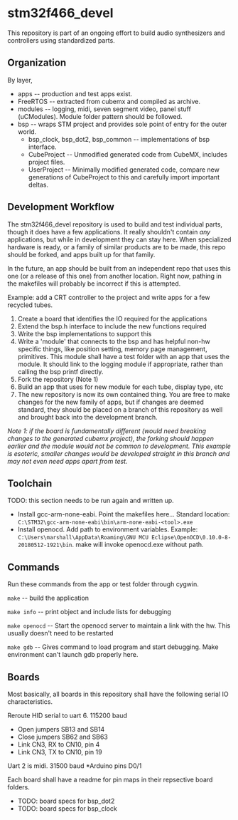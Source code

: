 
# stm32f466_devel
This repository is part of an ongoing effort to build audio synthesizers and controllers using standardized parts.

## Organization
By layer,
* apps -- production and test apps exist.
* FreeRTOS -- extracted from cubemx and compiled as archive.
* modules -- logging, midi, seven segment video, panel stuff (uCModules).  Module folder pattern should be followed.
* bsp -- wraps STM project and provides sole point of entry for the outer world.
  * bsp_clock, bsp_dot2, bsp_common -- implementations of bsp interface.
  * CubeProject -- Unmodified generated code from CubeMX, includes project files.
  * UserProject -- Minimally modified generated code, compare new generations of CubeProject to this and carefully import important deltas.

## Development Workflow
The stm32f466_devel repository is used to build and test individual parts, though it does have a few applications.  It really shouldn't contain *any* applications, but while in development they can stay here.  When specialized hardware is ready, or a family of similar products are to be made, this repo should be forked, and apps built up for that family.

In the future, an app should be built from an independent repo that uses this one (or a release of this one) from another location.  Right now, pathing in the makefiles will probably be incorrect if this is attempted.

Example: add a CRT controller to the project and write apps for a few recycled tubes.
1. Create a board that identifies the IO required for the applications
2. Extend the bsp.h interface to include the new functions required
3. Write the bsp implementations to support this
4. Write a 'module' that connects to the bsp and has helpful non-hw specific things, like position setting, memory page management, primitives.  This module shall have a test folder with an app that uses the module.  It should link to the logging module if appropriate, rather than calling the bsp printf directly.
5. Fork the repository (Note 1)
6. Build an app that uses for new module for each tube, display type, etc
7. The new repository is now its own contained thing.  You are free to make changes for the new family of apps, but if changes are deemed standard, they should be placed on a branch of this repository as well and brought back into the development branch.

*Note 1: if the board is fundamentally different (would need breaking changes to the generated cubemx project), the forking should happen earlier and the module would not be common to development.  This example is esoteric, smaller changes would be developed straight in this branch and may not even need apps apart from test.*

## Toolchain
TODO: this section needs to be run again and written up.
* Install gcc-arm-none-eabi.  Point the makefiles here...  Standard location: `C:\STM32\gcc-arm-none-eabi\bin\arm-none-eabi-<tool>.exe`
* Install openocd.  Add path to environment variables.  Example: `C:\Users\marshall\AppData\Roaming\GNU MCU Eclipse\OpenOCD\0.10.0-8-20180512-1921\bin`.  make will invoke openocd.exe without path.

## Commands
Run these commands from the app or test folder through cygwin.

`make` -- build the application

`make info` -- print object and include lists for debugging

`make openocd` -- Start the openocd server to maintain a link with the hw.  This usually doesn't need to be restarted

`make gdb` -- Gives command to load program and start debugging.  Make environment can't launch gdb properly here.

## Boards
Most basically, all boards in this repository shall have the following serial IO characteristics.

Reroute HID serial to uart 6. 115200 baud
* Open jumpers SB13 and SB14
* Close jumpers SB62 and SB63
* Link CN3, RX to CN10, pin 4
* Link CN3, TX to CN10, pin 19

Uart 2 is midi. 31500 baud
*Arduino pins D0/1

Each board shall have a readme for pin maps in their repsective board folders.
* TODO: board specs for bsp_dot2
* TODO: board specs for bsp_clock
